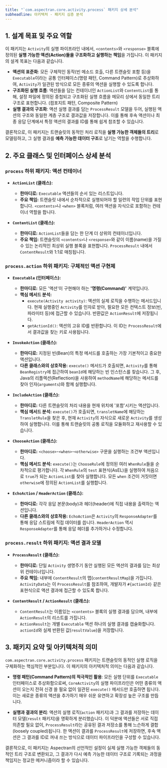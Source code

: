 ```yaml
---
title: "`com.aspectran.core.activity.process` 패키지 상세 분석"
subheadline: 아키텍처 - 패키지 심층 분석
---
```


## 1. 설계 목표 및 주요 역할

이 패키지는 `Activity`의 실행 파이프라인 내에서, `<contents>`와 `<response>` 블록에 정의된 **실행 가능한 액션(Action)들을 구조화하고 실행하는 책임**을 가집니다. 이 패키지의 설계 목표는 다음과 같습니다.

-   **액션의 표준화**: 모든 구체적인 동작(빈 메소드 호출, 다른 트랜슬릿 포함 등)을 `Executable`이라는 공통 인터페이스(명령 패턴, Command Pattern)로 추상화하여, `Activity`가 일관된 방식으로 모든 종류의 액션을 실행할 수 있도록 합니다.
-   **구조화된 실행 흐름**: 액션들을 담는 컨테이너인 `ActionList`와 `ContentList`를 통해, 설정 파일에 정의된 중첩되고 구조화된 실행 흐름을 메모리 상에서 동일한 트리 구조로 표현합니다. (컴포지트 패턴, Composite Pattern)
-   **실행 결과의 구조화**: 액션 실행 결과를 담는 `ProcessResult` 모델을 두어, 실행된 액션의 구조와 동일한 계층 구조로 결과값을 저장합니다. 이를 통해 후속 액션이나 최종 응답 단계에서 특정 액션의 결과를 ID를 통해 쉽게 참조할 수 있습니다.

결론적으로, 이 패키지는 트랜슬릿의 동적인 처리 로직을 **실행 가능한 객체들의 트리**로 모델링하고, 그 실행 결과를 **예측 가능한 데이터 구조**로 남기는 역할을 수행합니다.

## 2. 주요 클래스 및 인터페이스 상세 분석

### `process` 하위 패키지: 액션 컨테이너

-   **`ActionList` (클래스):**
    -   **한마디로:** `Executable` 액션들의 순서 있는 리스트입니다.
    -   **주요 책임:** 트랜슬릿 내에서 순차적으로 실행되어야 할 일련의 작업 단위를 표현합니다. `<contents>`나 `<when>` 블록처럼, 여러 액션을 자식으로 포함하는 컨테이너 역할을 합니다.

-   **`ContentList` (클래스):**
    -   **한마디로:** `ActionList`들을 담는 한 단계 더 상위의 컨테이너입니다.
    -   **주요 책임:** 트랜슬릿의 `<contents>`나 `<response>`와 같이 이름(name)을 가질 수 있는 논리적인 최상위 실행 블록을 표현합니다. `ProcessResult` 내에서 `ContentResult`와 1:1로 매칭됩니다.

### `process.action` 하위 패키지: 구체적인 액션 구현체

-   **`Executable` (인터페이스):**
    -   **한마디로:** 모든 '액션'이 구현해야 하는 **'명령(Command)'** 계약입니다.
    -   **핵심 메서드 분석:**
        -   `execute(Activity activity)`: 액션의 실제 로직을 수행하는 메서드입니다. 현재 실행중인 `Activity`를 인자로 받아, 필요한 모든 컨텍스트 정보(빈, 파라미터 등)에 접근할 수 있습니다. 반환값은 `ActionResult`에 저장됩니다.
        -   `getActionId()`: 액션의 고유 ID를 반환합니다. 이 ID는 `ProcessResult`에서 결과값을 찾는 키로 사용됩니다.

-   **`InvokeAction` (클래스):**
    -   **한마디로:** 지정된 빈(Bean)의 특정 메서드를 호출하는 가장 기본적이고 중요한 액션입니다.
    -   **다른 클래스와의 상호작용:** `execute()` 메서드가 호출되면, `Activity`를 통해 `BeanRegistry`에 접근하여 `beanId`에 해당하는 빈 인스턴스를 찾습니다. 그 후, Java의 리플렉션(Reflection)을 사용하여 `methodName`에 해당하는 메서드를 찾아 인자(`arguments`)와 함께 실행합니다.

-   **`IncludeAction` (클래스):**
    -   **한마디로:** 다른 트랜슬릿의 처리 내용을 현재 위치에 '포함'시키는 액션입니다.
    -   **핵심 메서드 분석:** `execute()`가 호출되면, `transletName`에 해당하는 `TransletRule`을 찾은 후, 현재 `Activity`의 자식으로 새로운 `Activity`를 생성하여 실행합니다. 이를 통해 트랜슬릿의 공통 로직을 모듈화하고 재사용할 수 있습니다.

-   **`ChooseAction` (클래스):**
    -   **한마디로:** `<choose>`-`<when>`-`<otherwise>` 구문을 실행하는 조건부 액션입니다.
    -   **핵심 메서드 분석:** `execute()`는 `ChooseRule`에 정의된 여러 `WhenRule`들을 순차적으로 평가합니다. 각 `WhenRule`의 `test` 표현식(AsEL)을 실행하여 처음으로 `true`가 되는 `ActionList`를 찾아 실행합니다. 모든 `when` 조건이 거짓이면 `otherwise`에 정의된 `ActionList`를 실행합니다.

-   **`EchoAction` / `HeaderAction` (클래스):**
    -   **한마디로:** 각각 응답 본문(body)과 헤더(header)에 직접 내용을 출력하는 액션입니다.
    -   **다른 클래스와의 상호작용:** `EchoAction`은 `Activity`의 `ResponseAdapter`를 통해 응답 스트림에 직접 데이터를 씁니다. `HeaderAction` 역시 `ResponseAdapter`를 통해 응답 헤더를 추가하거나 수정합니다.

### `process.result` 하위 패키지: 액션 결과 모델

-   **`ProcessResult` (클래스):**
    -   **한마디로:** 단일 `Activity` 생명주기 동안 실행된 모든 액션의 결과를 담는 최상위 컨테이너입니다.
    -   **주요 책임:** 내부에 `ContentResult`의 맵(`contentResultMap`)을 가집니다. `ActivityData`는 이 `ProcessResult`를 참조하여, 개발자가 `#{actionId}` 같은 표현식으로 액션 결과에 접근할 수 있도록 합니다.

-   **`ContentResult` / `ActionResult` (클래스):**
    -   `ContentResult`는 이름있는 `<contents>` 블록의 실행 결과를 담으며, 내부에 `ActionResult`의 리스트를 가집니다.
    -   `ActionResult`는 개별 `Executable` 액션 하나의 실행 결과를 캡슐화합니다. `actionId`와 실제 반환된 값(`resultValue`)을 저장합니다.

## 3. 패키지 요약 및 아키텍처적 의미

`com.aspectran.core.activity.process` 패키지는 트랜슬릿의 동적인 실행 로직을 구체화하는 핵심적인 부분입니다. 이 패키지의 아키텍처적 의미는 다음과 같습니다.

-   **명령 패턴(Command Pattern)의 적극적인 활용**: 모든 실행 단위를 `Executable` 인터페이스로 추상화함으로써, `CoreActivity`의 실행 파이프라인은 어떤 종류의 액션이 오는지 전혀 신경 쓸 필요 없이 일관된 `execute()` 메서드만 호출하면 됩니다. 이는 새로운 종류의 액션을 추가하기 매우 쉬운 유연하고 확장성 높은 구조를 만듭니다.

-   **실행과 결과의 분리**: 액션의 실행 로직(`action` 패키지)과 그 결과를 저장하는 데이터 모델(`result` 패키지)을 명확하게 분리했습니다. 이 덕분에 액션들은 서로 직접 의존할 필요 없이, `ProcessResult`라는 공유된 결과 저장소를 통해 느슨하게 결합(loosely coupled)됩니다. 한 액션이 결과를 `ProcessResult`에 저장하면, 후속 액션은 그 결과를 ID로 꺼내 쓰는 방식으로 데이터 파이프라인을 구성할 수 있습니다.

결론적으로, 이 패키지는 Aspectran의 선언적인 설정이 실제 실행 가능한 객체들의 동적인 트리 구조로 변환되고, 그 결과가 다시 예측 가능한 데이터 구조로 기록되는 과정을 책임지는 정교한 메커니즘이라 할 수 있습니다.
